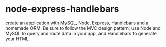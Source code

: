# node-express-handlebars
create an application with MySQL, Node, Express, Handlebars and a homemade ORM. Be sure to follow the MVC design pattern; use Node and MySQL to query and route data in your app, and Handlebars to generate your HTML.
